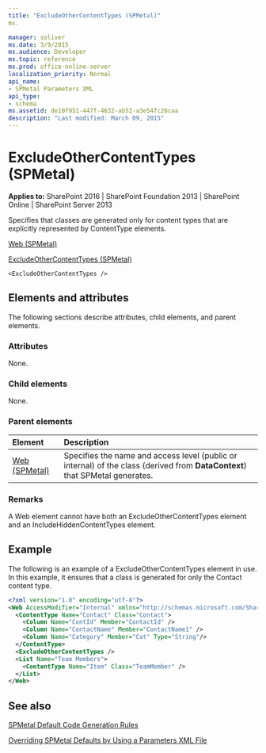 ```yaml
---
title: "ExcludeOtherContentTypes (SPMetal)"
ms.

manager: soliver
ms.date: 3/9/2015
ms.audience: Developer
ms.topic: reference
ms.prod: office-online-server
localization_priority: Normal
api_name:
- SPMetal Parameters XML
api_type:
- schema
ms.assetid: de10f951-447f-4632-ab52-a3e54fc26caa
description: "Last modified: March 09, 2015"
---
```


# ExcludeOtherContentTypes (SPMetal)

 
  
 **Applies to:** SharePoint 2016 | SharePoint Foundation 2013 | SharePoint Online | SharePoint Server 2013
  
Specifies that classes are generated only for content types that are explicitly represented by ContentType elements.
  
[Web (SPMetal)](web-spmetal.md)
  
[ExcludeOtherContentTypes (SPMetal)](excludeothercontenttypes-spmetal.md)
  
```VB.net
<ExcludeOtherContentTypes />
```

## Elements and attributes

The following sections describe attributes, child elements, and parent elements.

### Attributes

None.
  
### Child elements

None.
  
### Parent elements

|**Element**|**Description**|
|:-----|:-----|
|[Web (SPMetal)](web-spmetal.md) <br/> |Specifies the name and access level (public or internal) of the class (derived from **DataContext**) that SPMetal generates.  <br/> |
   
### Remarks

A Web element cannot have both an ExcludeOtherContentTypes element and an IncludeHiddenContentTypes element.
  
## Example

The following is an example of a ExcludeOtherContentTypes element in use. In this example, it ensures that a class is generated for only the Contact content type.
  
```XML
<?xml version="1.0" encoding="utf-8"?>
<Web AccessModifier="Internal" xmlns="http://schemas.microsoft.com/SharePoint/2009/spmetal">
  <ContentType Name="Contact" Class="Contact">
    <Column Name="ContId" Member="ContactId" />
    <Column Name="ContactName" Member="ContactName1" />
    <Column Name="Category" Member="Cat" Type="String"/>
  </ContentType>
  <ExcludeOtherContentTypes />
  <List Name="Team Members">
    <ContentType Name="Item" Class="TeamMember" />
  </List>
</Web>

```

## See also



[SPMetal Default Code Generation Rules](http://msdn.microsoft.com/library/873ac65e-425e-40f3-9ef6-753d3cda1436%28Office.15%29.aspx)
  
[Overriding SPMetal Defaults by Using a Parameters XML File](http://msdn.microsoft.com/library/209359b2-bd46-47b6-837d-3c0c2005cb19%28Office.15%29.aspx)


